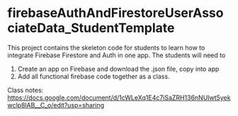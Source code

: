 # firebaseAuthAndFirestoreUserAssociateData_StudentTemplate

This project contains the skeleton code for students to learn how to integrate Firebase Firestore and Auth in one app.  The students will need to

1. Create an app on Firebase and download the .json file, copy into app
2. Add all functional firebase code together as a class.

Class notes: https://docs.google.com/document/d/1cWLeXq1E4c7iSaZRH136nNUIwt5yekwclp8lAB__C_o/edit?usp=sharing
